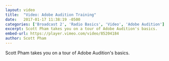 ```yaml
---
layout: video
title:  "Video: Adobe Audition Training"
date:   2017-01-17 11:38:19 -0500
categories: ['Broadcast 2', 'Radio Basics', 'Video', 'Adobe Audition']
excerpt: Scott Pham takes you on a tour of Adobe Audition's basics.
embed-url: https://player.vimeo.com/video/85204184
author: Scott Pham
---
```


Scott Pham takes you on a tour of Adobe Audition's basics.
